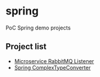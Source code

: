 # spring

PoC Spring demo projects

## Project list
- [Microservice RabbitMQ Listener](https://github.com/Emmerson-Miranda/spring/tree/master/rabbitmq-client)
- [Spring ComplexTypeConverter](https://github.com/Emmerson-Miranda/spring/tree/master/ComplexTypeConverter)


